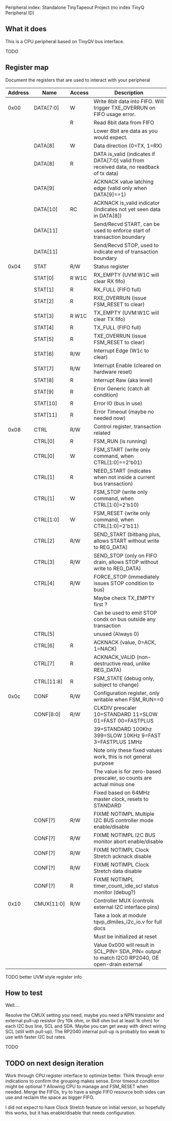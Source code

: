 <!---

This file is used to generate your project datasheet. Please fill in the information below and delete any unused
sections.

The peripheral index is the number TinyQV will use to select your peripheral.  You will pick a free
slot when raising the pull request against the main TinyQV repository, and can fill this in then.  You
also need to set this value as the PERIPHERAL_NUM in your test script.

You can also include images in this folder and reference them in the markdown. Each image must be less than
512 kb in size, and the combined size of all images must be less than 1 MB.
-->

Peripheral index: Standalone TinyTapeout Project (no index TinyQ Peripheral ID)

## What it does

This is a CPU peripheral based on TinyQV bus interface.

TODO

## Register map

Document the registers that are used to interact with your peripheral

| Address | Name       | Access | Description                                                               |
|---------|------------|--------|---------------------------------------------------------------------------|
| 0x00    | DATA[7:0]  |   W    | Write 8bit data into FIFO.  Will trigger TXE_OVERRUN on FIFO usage error. |
|         |            | R      | Read 8bit data from FIFO                                                  |
|         |            |        | Lower 8bit are data as you would expect.                                  |
|         | DATA[8]    |   W    | Data direction (0=TX, 1=RX)                                               |
|         | DATA[8]    | R      | DATA is_valid (indicates if DATA[7:0] valid from received data, no readback of tx data) |
|         | DATA[9]    |        | ACKNACK value latching edge (valid only when DATA[9]==1)                  |
|         | DATA[10]   | RC     | ACKNACK is_valid indicator (indicates not yet seen data in DATA[8])       |
|         | DATA[11]   |        | Send/Recvd START, can be used to enforce start of transaction boundary    |
|         | DATA[11]   |        | Send/Recvd STOP, used to indicate end of transaction boundary             |
| 0x04    | STAT       | R/W    | Status register                                                           |
|         | STAT[0]    | R W1C  | RX_EMPTY (UVM:W1C will clear RX fifo)                                     |
|         | STAT[1]    | R      | RX_FULL (FIFO full)                                                       |
|         | STAT[2]    | R      | RXE_OVERRUN (issue FSM_RESET to clear)                                    |
|         | STAT[3]    | R W1C  | TX_EMPTY (UVM:W1C will clear TX fifo)                                     |
|         | STAT[4]    | R      | TX_FULL (FIFO full)                                                       |
|         | STAT[5]    | R      | TXE_OVERRUN (issue FSM_RESET to clear)                                    |
|         | STAT[6]    | R/W    | Interrupt Edge (W1c to clear)                                             |
|         | STAT[7]    | R/W    | Interrupt Enable (cleared on hardware reset)                              |
|         | STAT[8]    | R      | Interrupt Raw (aka level)                                                 |
|         | STAT[9]    | R      | Error Generic (catch all condition)                                       |
|         | STAT[10]   | R      | Error IO (bus in use)                                                     |
|         | STAT[11]   | R      | Error Timeout (maybe no needed now)                                       |
| 0x08    | CTRL       | R/W    | Control register, transaction related                                     |
|         | CTRL[0]    | R      | FSM_RUN (is running)                                                      |
|         | CTRL[0]    |   W    | FSM_START (write only command, when CTRL[1:0]==2'b01)                     |
|         | CTRL[1]    | R      | NEED_START (indicates when not inside a current bus transaction)          |
|         | CTRL[1]    |   W    | FSM_STOP (write only command, when CTRL[1:0]=2'b10)                       |
|         | CTRL[1:0]  |   W    | FSM_RESET (write only command, when CTRL[1:0]=2'b11)                      |
|         | CTRL[2]    | R/W    | SEND_START (bitbang plus, allows START without write to REG_DATA)         |
|         | CTRL[3]    | R/W    | SEND_STOP (only on FIFO drain, allows STOP without write to REG_DATA)     |
|         | CTRL[4]    | R/W    | FORCE_STOP (immediately issues STOP condition to bus)                     |
|         |            |        | Maybe check TX_EMPTY first ?                                              |
|         |            |        | Can be used to emit STOP condx on bus outside any transaction             |
|         | CTRL[5]    |        | unused (Always 0)                                                         |
|         | CTRL[6]    | R      | ACKNACK (value, 0=ACK, 1=NACK)                                            |
|         | CTRL[7]    | R      | ACKNACK_VALID (non-destructive read, unlike REG_DATA)                     |
|         | CTRL[11:8] | R      | FSM_STATE (debug only, subject to change)                                 |
| 0x0c    | CONF       | R/W    | Configuration register, only writable when FSM_RUN==0                     |
|         | CONF[8:0]  | R/W    | CLKDIV prescaler 10=STANDARD 11=SLOW 01=FAST 00=FASTPLUS                  |
|         |            |        | 39=STANDARD 100Khz 399=SLOW 10KHz 9=FAST 3=FASTPLUS 1MHz                  |
|         |            |        | Note only these fixed values work, this is not general purpose            |
|         |            |        | The value is for zero-based prescaler, so counts are actual minus one     |
|         |            |        | Fixed based on 64MHz master clock, resets to STANDARD                     |
|         | CONF[?]    | R/W    | FIXME NOTIMPL Multiple I2C BUS controller mode enable/disable             |
|         | CONF[?]    | R/W    | FIXME NOTIMPL I2C BUS monitor abort enable/disable                        |
|         | CONF[?]    | R/W    | FIXME NOTIMPL Clock Stretch acknack disable                               |
|         | CONF[?]    | R/W    | FIXME NOTIMPL Clock Stretch data disable                                  |
|         | CONF[?]    | R      | FIXME NOTIMPL timer_count_idle_scl status monitor (debug?)                |
| 0x10    | CMUX[11:0] | R/W    | Controller MUX (controls external I2C interface pins)                     |
|         |            |        | Take a look at module tqvp_dlmiles_i2c_io.v for full docs                 |
|         |            |        | Must be initialized at reset                                              |
|         |            |        | Value 0x000 will result in SCL_PIN= SDA_PIN= output to match I2C0 RP2040, OE open-drain external |

TODO better UVM style register info

## How to test

Well....

Resolve the CMUX setting you need, maybe you need a NPN transistor and
external pull-up resistor (try 10k ohm, or 6k8 ohm but at least 1k ohm)
for each I2C bus line, SCL and SDA.
Maybe you can get away with direct wiring SCL (still with pull-up).
The RP2040 internal pull-up is probably too weak to use with faster I2C
but rates.

TODO


## TODO on next design iteration

Work through CPU register interface to optimize better.
Think through error indications to confirm the grouping makes sense.
Error timeout condition might be optional ?  Allowing CPU to manage and
FSM_RESET when needed.
Merge the FIFOs, try to have a single FIFO resource both sides can use and
reclaim the space as bigger FIFO.

I did not expect to have Clock Stretch feature on initial version, so
hopefully this works, but it has enable/disable that needs configuration.

